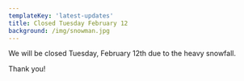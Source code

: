 ```yaml
---
templateKey: 'latest-updates'
title: Closed Tuesday February 12
background: /img/snowman.jpg
---
```


We will be closed Tuesday, February 12th due to the heavy snowfall.

Thank you!
